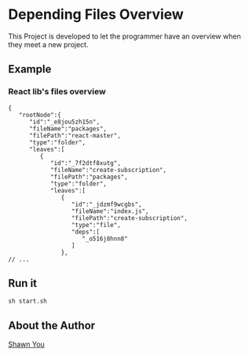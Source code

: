 # Depending Files Overview 
This Project is developed to let the programmer have an overview when they meet a new project.

## Example
### React lib's files overview
```
{
   "rootNode":{
      "id":"_e8jou5zh15n",
      "fileName":"packages",
      "filePath":"react-master",
      "type":"folder",
      "leaves":[
         {
            "id":"_7f2dtf8xutg",
            "fileName":"create-subscription",
            "filePath":"packages",
            "type":"folder",
            "leaves":[
               {
                  "id":"_jdzmf9wcgbs",
                  "fileName":"index.js",
                  "filePath":"create-subscription",
                  "type":"file",
                  "deps":[
                     "_o516j8hnn8"
                  ]
               },
// ...
```

## Run it
```
sh start.sh
```

## About the Author
[Shawn You](https://youshaohua.com)
